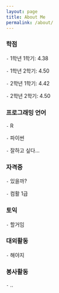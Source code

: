 ```yaml
---
layout: page
title: About Me
permalink: /about/
---
```


### 학점

`-` 1학년 1학기: 4.38

`-` 1학년 2학기: 4.50

`-` 2학년 1학기: 4.42

`-` 2학년 2학기: 4.50

### 프로그래밍 언어

`-` R

`-` 파이썬

`-` 잘하고 싶다...

### 자격증

`-` 있을까?

`-` 컴활 1급

### 토익

`-` 할거임

### 대외활동

`-` 해야지

### 봉사활동

`-` ..




[^1]:a blogging platform that natively supports Jupyter notebooks in addition to other formats.
